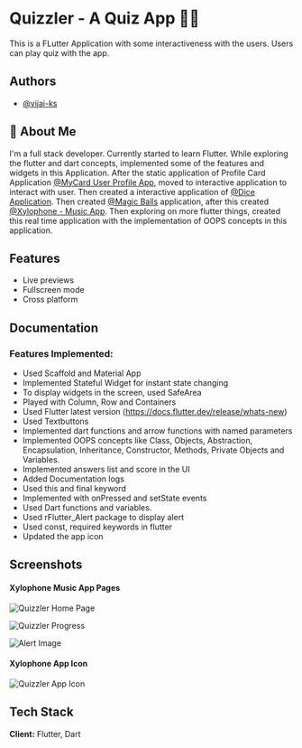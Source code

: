 
# Quizzler - A Quiz App 🧠💭

This is a FLutter Application with some interactiveness with the users. Users can play quiz with the app.



## Authors

- [@vijai-ks](https://www.github.com/vijai-ks)


## 🚀 About Me
I'm a full stack developer. Currently started to learn Flutter. While exploring the flutter and dart concepts, implemented some of the features and widgets in this Application. After the static application of Profile Card Application
[@MyCard User Profile App](https://github.com/vijai-ks/MyCard-User-Profile-Application),
moved to interactive application to interact with user. Then created a interactive application of [@Dice Application](https://github.com/vijai-ks/Dicee). Then created [@Magic Balls](https://github.com/vijai-ks/Magic_Balls) application, after this created [@Xylophone - Music App](https://github.com/vijai-ks/Xylophone_App). Then exploring on more flutter things, created this real time application with the implementation of OOPS concepts in this application.


## Features

- Live previews
- Fullscreen mode
- Cross platform


## Documentation

### Features Implemented:
- Used Scaffold and Material App
- Implemented Stateful Widget for instant state changing
- To display widgets in the screen, used SafeArea
- Played with Column, Row and Containers
- Used Flutter latest version (https://docs.flutter.dev/release/whats-new)
- Used Textbuttons
- Implemented dart functions and arrow functions with named parameters
- Implemented OOPS concepts like Class, Objects, Abstraction, Encapsulation, Inheritance, Constructor, Methods, Private Objects and Variables.
- Implemented answers list and score in the UI
- Added Documentation logs
- Used this and final keyword
- Implemented with onPressed and setState events
- Used Dart functions and variables.
- Used rFlutter_Alert package to display alert
- Used const, required keywords in flutter
- Updated the app icon


## Screenshots

#### Xylophone Music App Pages
![Quizzler Home Page](https://github.com/vijai-ks/Quizzler/assets/68953743/57c71b0e-18c9-4ba5-b86f-5d5980799181)

![Quizzler Progress](https://github.com/vijai-ks/Quizzler/assets/68953743/30b6ddaa-7939-4ac2-b6ad-c65522742acf)

![Alert Image](https://github.com/vijai-ks/Quizzler/assets/68953743/0003de33-512d-4e9c-9a18-1de38cecde83)


#### Xylophone App Icon
![Quizzler App Icon](https://github.com/vijai-ks/Quizzler/assets/68953743/a55e8a22-afa2-49ea-b918-90c6488e51b2)





## Tech Stack

**Client:** Flutter, Dart


